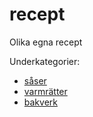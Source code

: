 recept
======

Olika egna recept

Underkategorier:

* [såser](såser/såser.md)
* [varmrätter](varmrätter/varmrätter.md)
* [bakverk](bakverk/bakverk.md)